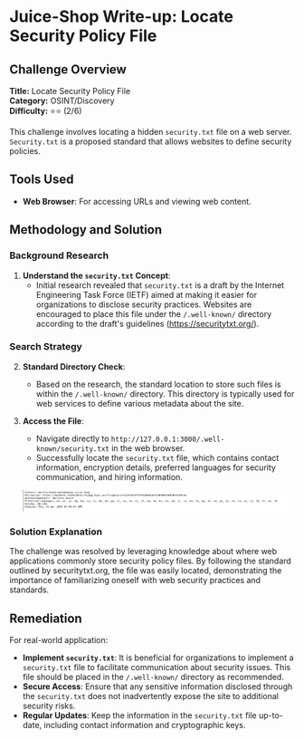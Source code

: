 # Juice-Shop Write-up: Locate Security Policy File

## Challenge Overview

**Title:** Locate Security Policy File\
**Category:** OSINT/Discovery\
**Difficulty:** ⭐⭐ (2/6)

This challenge involves locating a hidden `security.txt` file on a web server. `Security.txt` is a proposed standard that allows websites to define security policies.

## Tools Used

- **Web Browser**: For accessing URLs and viewing web content.

## Methodology and Solution

### Background Research

1. **Understand the `security.txt` Concept**:
   - Initial research revealed that `security.txt` is a draft by the Internet Engineering Task Force (IETF) aimed at making it easier for organizations to disclose security practices. Websites are encouraged to place this file under the `/.well-known/` directory according to the draft's guidelines (https://securitytxt.org/).

### Search Strategy

2. **Standard Directory Check**:
   - Based on the research, the standard location to store such files is within the `/.well-known/` directory. This directory is typically used for web services to define various metadata about the site.

3. **Access the File**:
   - Navigate directly to `http://127.0.0.1:3000/.well-known/security.txt` in the web browser.
   - Successfully locate the `security.txt` file, which contains contact information, encryption details, preferred languages for security communication, and hiring information.

   ![file](../assets/difficulty2/white_hat_1.png)

### Solution Explanation

The challenge was resolved by leveraging knowledge about where web applications commonly store security policy files. By following the standard outlined by securitytxt.org, the file was easily located, demonstrating the importance of familiarizing oneself with web security practices and standards.

## Remediation

For real-world application:
- **Implement `security.txt`**: It is beneficial for organizations to implement a `security.txt` file to facilitate communication about security issues. This file should be placed in the `/.well-known/` directory as recommended.
- **Secure Access**: Ensure that any sensitive information disclosed through the `security.txt` does not inadvertently expose the site to additional security risks.
- **Regular Updates**: Keep the information in the `security.txt` file up-to-date, including contact information and cryptographic keys.

